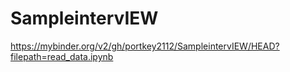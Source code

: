 # SampleintervIEW

https://mybinder.org/v2/gh/portkey2112/SampleintervIEW/HEAD?filepath=read_data.ipynb
